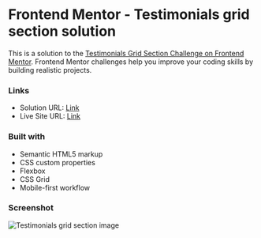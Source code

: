# Frontend Mentor - Testimonials grid section solution

This is a solution to the [Testimonials Grid Section Challenge on Frontend Mentor](https://www.frontendmentor.io/challenges/testimonials-grid-section-Nnw6J7Un7). Frontend Mentor challenges help you improve your coding skills by building realistic projects. 

### Links

- Solution URL: [Link](https://github.com/AyaAbdelmoghith/Testimonials-Grid-Section)
- Live Site URL: [Link](https://ayaabdelmoghith.github.io/Testimonials-Grid-Section/)

### Built with

- Semantic HTML5 markup
- CSS custom properties
- Flexbox
- CSS Grid
- Mobile-first workflow

### Screenshot

![Testimonials grid section image](https://github.com/AyaAbdelmoghith/Testimonials-Grid-Section/assets/105630381/8a85379e-ebc7-4232-bc7a-2cebab8ab097)
